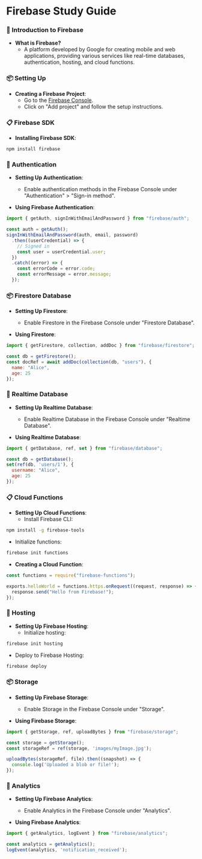 # Firebase Study Guide

### 📄 Introduction to Firebase
- **What is Firebase?**
  - A platform developed by Google for creating mobile and web applications, providing various services like real-time databases, authentication, hosting, and cloud functions.

### 📦 Setting Up
- **Creating a Firebase Project**:
  - Go to the [Firebase Console](https://console.firebase.google.com/).
  - Click on "Add project" and follow the setup instructions.

### 📋 Firebase SDK
- **Installing Firebase SDK**:
```bash
npm install firebase
```

### 🔄 Authentication
- **Setting Up Authentication**:
  - Enable authentication methods in the Firebase Console under "Authentication" > "Sign-in method".

- **Using Firebase Authentication**:
```javascript
import { getAuth, signInWithEmailAndPassword } from "firebase/auth";

const auth = getAuth();
signInWithEmailAndPassword(auth, email, password)
  .then((userCredential) => {
    // Signed in
    const user = userCredential.user;
  })
  .catch((error) => {
    const errorCode = error.code;
    const errorMessage = error.message;
  });
```

### 📦 Firestore Database
- **Setting Up Firestore**:
  - Enable Firestore in the Firebase Console under "Firestore Database".

- **Using Firestore**:
```javascript
import { getFirestore, collection, addDoc } from "firebase/firestore";

const db = getFirestore();
const docRef = await addDoc(collection(db, "users"), {
  name: "Alice",
  age: 25
});
```

### 🔄 Realtime Database
- **Setting Up Realtime Database**:
  - Enable Realtime Database in the Firebase Console under "Realtime Database".

- **Using Realtime Database**:
```javascript
import { getDatabase, ref, set } from "firebase/database";

const db = getDatabase();
set(ref(db, 'users/1'), {
  username: "Alice",
  age: 25
});
```

### 📋 Cloud Functions
- **Setting Up Cloud Functions**:
  - Install Firebase CLI:
```bash
npm install -g firebase-tools
```
  - Initialize functions:
```bash
firebase init functions
```

- **Creating a Cloud Function**:
```javascript
const functions = require("firebase-functions");

exports.helloWorld = functions.https.onRequest((request, response) => {
  response.send("Hello from Firebase!");
});
```

### 🔄 Hosting
- **Setting Up Firebase Hosting**:
  - Initialize hosting:
```bash
firebase init hosting
```
  - Deploy to Firebase Hosting:
```bash
firebase deploy
```

### 📦 Storage
- **Setting Up Firebase Storage**:
  - Enable Storage in the Firebase Console under "Storage".

- **Using Firebase Storage**:
```javascript
import { getStorage, ref, uploadBytes } from "firebase/storage";

const storage = getStorage();
const storageRef = ref(storage, 'images/myImage.jpg');

uploadBytes(storageRef, file).then((snapshot) => {
  console.log('Uploaded a blob or file!');
});
```

### 📜 Analytics
- **Setting Up Firebase Analytics**:
  - Enable Analytics in the Firebase Console under "Analytics".

- **Using Firebase Analytics**:
```javascript
import { getAnalytics, logEvent } from "firebase/analytics";

const analytics = getAnalytics();
logEvent(analytics, 'notification_received');
```
